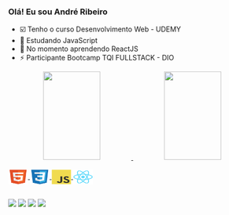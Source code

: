 ### Olá! Eu sou André Ribeiro 

- ☑️ Tenho o curso Desenvolvimento Web - UDEMY
- 🌱 Estudando JavaScript
- 🚀 No momento aprendendo ReactJS
- ⚡ Participante Bootcamp TQI FULLSTACK - DIO

<div align="center">
<a href="https://github.com/AndreRibeiro79">
<img height="180em" width="48%" src="https://github-readme-stats.vercel.app/api?username=andreribeiro79&show_icons=true&theme=dark&include_all_commits=true&count_private=true"/>
<img height="180em" width="48%" src="https://github-readme-stats.vercel.app/api/top-langs/?username=andreribeiro79&layout=compact&langs_count=7&theme=dark"/>
</div>
<div style="display: inline_block"><br>
<img align="center" alt="Andre-HTML" height="30" width="40" src="https://raw.githubusercontent.com/devicons/devicon/master/icons/html5/html5-original.svg"> <img align="center" alt="Andre-CSS" height="30" width="40" src="https://raw.githubusercontent.com/devicons/devicon/master/icons/css3/css3-original.svg">
<img align="center" alt="Andre-javascript" height="30" width="40" src="https://raw.githubusercontent.com/devicons/devicon/master/icons/javascript/javascript-original.svg">
<img align="center" alt="Andre-React" height="30" width="40" src="https://raw.githubusercontent.com/devicons/devicon/master/icons/react/react-original.svg">
</div>

## 

<div> 
<a href="https://www.instagram.com/andre_ribeiro69/" target="_blank"><img src="https://img.shields.io/badge/-Instagram-%23E4405F?style=for-the-badge&logo=instagram&logoColor=white" target="_blank"></a>
<a href="https://discord.com/channels/André Ribeiro#1258" target="_blank"><img src="https://img.shields.io/badge/Discord-7289DA?style=for-the-badge&logo=discord&logoColor=white" target="_blank"></a> 
<a href = "mailto:ribeiroffandre@gmail.com"><img src="https://img.shields.io/badge/Gmail-%23333?style=for-the-badge&logo=gmail&logoColor=white" target="_blank"></a>
<a href="https://www.linkedin.com/in/andre-ribeiro79/" target="_blank"><img src="https://img.shields.io/badge/-LinkedIn-%230077B5?style=for-the-badge&logo=linkedin&logoColor=white" target="_blank"></a>
</div>
